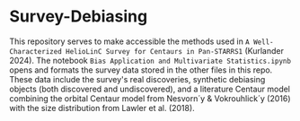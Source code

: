 # Survey-Debiasing

This repository serves to make accessible the methods used in `A Well-Characterized HelioLinC Survey for Centaurs in Pan-STARRS1` (Kurlander 2024). The notebook `Bias Application and Multivariate Statistics.ipynb` opens and formats the survey data stored in the other files in this repo. These data include the survey's real discoveries, synthetic debiasing objects (both discovered and undiscovered), and a literature Centaur model combining the orbital Centaur model from  Nesvorn´y & Vokrouhlick´y (2016) with the size distribution from Lawler et al. (2018).
